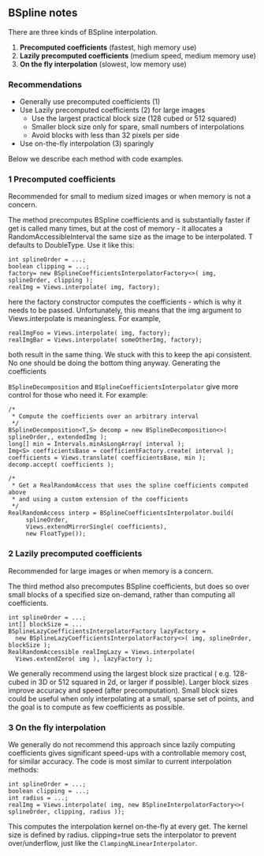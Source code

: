 ## BSpline notes

There are three kinds of BSpline interpolation.
1. **Precomputed coefficients** (fastest, high memory use)
2. **Lazily precomputed coefficients** (medium speed, medium memory use)
3. **On the fly interpolation** (slowest, low memory use)

### Recommendations

* Generally use precomputed coefficients (1)
* Use Lazily precomputed coefficients (2) for large images
  * Use the largest practical block size (128 cubed or 512 squared)
  * Smaller block size only for spare, small numbers of interpolations
  * Avoid blocks with less than 32 pixels per side
* Use on-the-fly interpolation (3) sparingly

Below we describe each method with code examples.


### 1 Precomputed coefficients

Recommended for small to medium sized images or when memory is not a concern.

The method precomputes BSpline coefficients and is substantially faster if get is called many times, but at the cost of memory - it allocates a RandomAccessibleInterval<T> the same size as the image to be interpolated. T defaults to DoubleType. Use it like this:

```
int splineOrder = ...;
boolean clipping = ...;
factory= new BSplineCoefficientsInterpolatorFactory<>( img, splineOrder, clipping );
realImg = Views.interpolate( img, factory);
```

here the factory constructor computes the coefficients - which is why it needs to be passed. Unfortunately, this means that the img argument to Views.interpolate is meaningless. For example,

```
realImgFoo = Views.interpolate( img, factory);
realImgBar = Views.interpolate( someOtherImg, factory);
```

both result in the same thing. We stuck with this to keep the api consistent. No one should be doing the bottom thing anyway.
Generating the coefficients

`BSplineDecomposition` and `BSplineCoefficientsInterpolator` give more control for those who need it.  For example:

```
/*
 * Compute the coefficients over an arbitrary interval
 */
BSplineDecomposition<T,S> decomp = new BSplineDecomposition<>( splineOrder,, extendedImg );
long[] min = Intervals.minAsLongArray( interval );
Img<S> coefficientsBase = coefficientFactory.create( interval );
coefficients = Views.translate( coefficientsBase, min );
decomp.accept( coefficients );

/*
 * Get a RealRandomAccess that uses the spline coefficients computed above
 * and using a custom extension of the coefficients
 */
RealRandomAccess interp = BSplineCoefficientsInterpolator.build(
     splineOrder,
     Views.extendMirrorSingle( coefficients),
     new FloatType());
```

### 2 Lazily precomputed coefficients

Recommended for large images or when memory is a concern.

The third method also precomputes BSpline coefficients, but does so over small blocks of a specified size on-demand, rather than computing all coefficients.

```
int splineOrder = ...;
int[] blockSize = ...
BSplineLazyCoefficientsInterpolatorFactory lazyFactory =
  new BSplineLazyCoefficientsInterpolatorFactory<>( img, splineOrder, blockSize );
RealRandomAccessible realImgLazy = Views.interpolate(
  Views.extendZero( img ), lazyFactory );
```

We generally recommend using the largest block size practical ( e.g. 128-cubed in 3D or 512 squared in 2d, or larger if possible).  Larger block sizes improve accuracy and speed (after precomputation).  Small block sizes could be useful when only interpolating at a small, sparse set of points, and the goal is to compute as few coefficients as possible.

### 3 On the fly interpolation

We generally do not recommend this approach since lazily computing coefficients gives
significant speed-ups with a controllable memory cost, for similar accuracy.
The code is most similar to current interpolation methods:

```
int splineOrder = ...;
boolean clipping = ...;
int radius = ...;
realImg = Views.interpolate( img, new BSplineInterpolatorFactory<>( splineOrder, clipping, radius ));
```

This computes the interpolation kernel on-the-fly at every get. The kernel size is defined by radius. clipping=true sets the interpolator to prevent over/underflow, just like the `ClampingNLinearInterpolator`.
